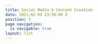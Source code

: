 ```yaml
---
title: Social Media & Content Creation
date: 2021-02-03 23:39:00 Z
position: 3
page navigation:
  is navigable: true
layout: list
---
```


